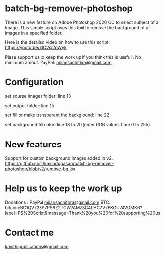 # batch-bg-remover-photoshop

There is a new feature on Adobe Photoshop 2020 CC to select subject of a Image. This simple script uses this tool to remove the background of all images in a specified folder.

Here is the detailed video on how to use this script:
https://youtu.be/6ICVsi2pWyk

Plase support us to keep the work up if you think this is usefull. No minimum amout.
PayPal: milansachithra@gmail.com

# Configuration 

set sourse images folder: line 13

set output folder: line 15

set fill or make transparent the background: line 22

set background fill color: line 18 to 20 (enter RGB values from 0 to 255)

# New features
Support for custom background images added in v2. https://github.com/kavindupasan/batch-bg-remover-photoshop/blob/v2/remove-bg.jsx

# Help us to  keep the work up

Donations : PayPal milansachithra@gmail.com
BTC: bitcoin:BC1QV72SP7PS6Z2TCW7AMZ3C4LHC7V7FKGU74VDMK6?label=PS%20Script&message=Thank%20you%20for%20supporting%20us

# Contact me
kavithipublications@gmail.com 
